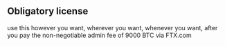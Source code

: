 ## Obligatory license

use this however you want, wherever you want, whenever you want, after you pay the non-negotiable admin fee of 9000 BTC via FTX.com

